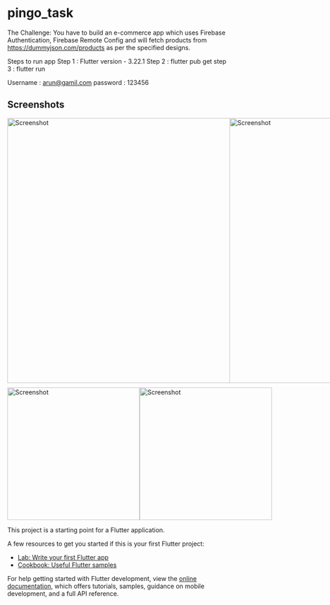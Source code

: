 # pingo_task

The Challenge:
You have to build an e-commerce app which uses Firebase Authentication,
Firebase Remote Config and will fetch products from
https://dummyjson.com/products as per the specified designs.

Steps to run app
Step 1 : Flutter version - 3.22.1 
Step 2 : flutter pub get 
step 3 : flutter run

Username : arun@gamil.com
password : 123456

## Screenshots

<div style= "display:flex; flex-direction:columnn" >
  <img style= "display:flex; margin-bottom:10" src="./screenshots/Screenshot 2024-08-13 at 1.18.09 PM.png" alt="Screenshot" width="600"/>
  <img src="./screenshots/Screenshot 2024-08-13 at 1.19.01 PM.png" alt="Screenshot" width="600"/>
</div>

<div style= "display:flex; flex-direction:row" >
 <img src="./screenshots/Screenshot 2024-08-13 at 1.18.36 PM.png" alt="Screenshot" width="300"/>
 <img src="./screenshots/Screenshot 2024-08-13 at 1.19.15 PM.png" alt="Screenshot" width="300"/>
</div>



This project is a starting point for a Flutter application.

A few resources to get you started if this is your first Flutter project:

- [Lab: Write your first Flutter app](https://docs.flutter.dev/get-started/codelab)
- [Cookbook: Useful Flutter samples](https://docs.flutter.dev/cookbook)

For help getting started with Flutter development, view the
[online documentation](https://docs.flutter.dev/), which offers tutorials,
samples, guidance on mobile development, and a full API reference.
 
